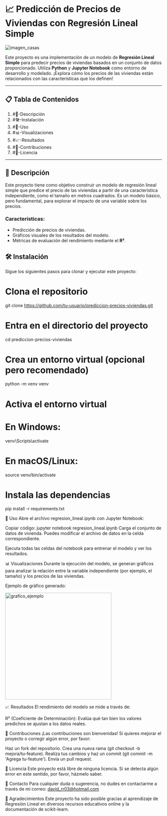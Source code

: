 # 📈 Predicción de Precios de Viviendas con Regresión Lineal Simple

![imagen_casas](https://github.com/user-attachments/assets/010cc7a1-c23f-4cf0-ac70-cf997b5dc114)


Este proyecto es una implementación de un modelo de **Regresión Lineal Simple** para predecir precios de viviendas basados en un conjunto de datos proporcionado. Utiliza **Python** y **Jupyter Notebook** como entorno de desarrollo y modelado. ¡Explora cómo los precios de las viviendas están relacionados con las características que los definen!

---

## 📋 Tabla de Contenidos
1. #📝-Descripción
2. #🛠-Instalación
3. #🚀-Uso
4. #📊-Visualizaciones
5. #📈-Resultados
6. #🤝-Contribuciones
7. #📝-Licencia

---

## 📝 Descripción
Este proyecto tiene como objetivo construir un modelo de regresión lineal simple que predice el precio de las viviendas a partir de una característica independiente, como el tamaño en metros cuadrados. Es un modelo básico, pero fundamental, para explorar el impacto de una variable sobre los precios.

### Características:
- Predicción de precios de viviendas.
- Gráficos visuales de los resultados del modelo.
- Métricas de evaluación del rendimiento mediante el **R²**.

## 🛠 Instalación

Sigue los siguientes pasos para clonar y ejecutar este proyecto:

# Clona el repositorio
git clone https://github.com/tu-usuario/prediccion-precios-viviendas.git

# Entra en el directorio del proyecto
cd prediccion-precios-viviendas

# Crea un entorno virtual (opcional pero recomendado)
python -m venv venv

# Activa el entorno virtual
# En Windows:
venv\Scripts\activate
# En macOS/Linux:
source venv/bin/activate

# Instala las dependencias
pip install -r requirements.txt

🚀 Uso
Abre el archivo regresion_lineal.ipynb con Jupyter Notebook:

Copiar código:
jupyter notebook regresion_lineal.ipynb
Carga el conjunto de datos de vivienda. Puedes modificar el archivo de datos en la celda correspondiente.

Ejecuta todas las celdas del notebook para entrenar el modelo y ver los resultados.

📊 Visualizaciones
Durante la ejecución del modelo, se generan gráficos para analizar la relación entre la variable independiente (por ejemplo, el tamaño) y los precios de las viviendas.

Ejemplo de gráfico generado:  

<img width="342" alt="grafico_ejemplo" src="https://github.com/user-attachments/assets/366deee8-a93e-4c91-961f-dc81d2c970d2">

  
📈 Resultados
El rendimiento del modelo se mide a través de:

R² (Coeficiente de Determinación): Evalúa qué tan bien los valores predichos se ajustan a los datos reales.

  
🤝 Contribuciones
¡Las contribuciones son bienvenidas! Si quieres mejorar el proyecto o corregir algún error, por favor:

Haz un fork del repositorio.
Crea una nueva rama (git checkout -b mejora/tu-feature).
Realiza tus cambios y haz un commit (git commit -m 'Agrega tu-feature').
Envía un pull request.

  
📝 Licencia
Este proyecto está libre de ninguna licencia. Si se detecta algún error en este sentido, por favor, házmelo saber.

  
📧 Contacto
Para cualquier duda o sugerencia, no dudes en contactarme a través de mi correo: david_rr03@hotmail.com

  
🌟 Agradecimientos
Este proyecto ha sido posible gracias al aprendizaje de Regresión Lineal en diversos recursos educativos online y la documentación de scikit-learn.

